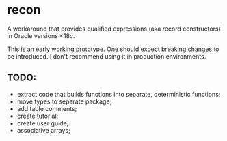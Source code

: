 # recon
A workaround that provides qualified expressions (aka record constructors) in Oracle versions &lt;18c.

This is an early working prototype. One should expect breaking changes to be introduced. I don't recommend using it in production environments.

## TODO:

* extract code that builds functions into separate, deterministic functions;
* move types to separate package;
* add table comments;
* create tutorial;
* create user guide;
* associative arrays;
